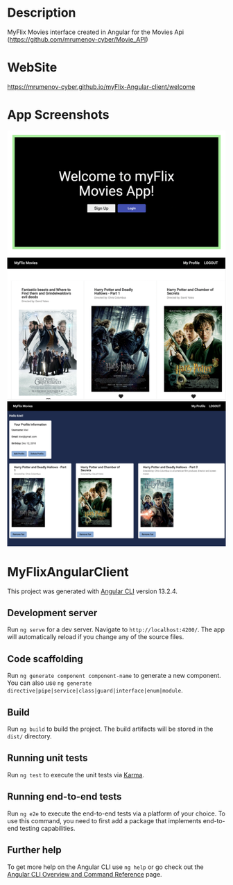 # Description
MyFlix Movies interface created in Angular for the Movies Api (https://github.com/mrumenov-cyber/Movie_API)

# WebSite
https://mrumenov-cyber.github.io/myFlix-Angular-client/welcome

# App Screenshots
![ScreenShot](https://github.com/mrumenov-cyber/myFlix-Angular-client/blob/master/src/app/screenshoots/1.png "Screenshot 1")
![ScreenShot](https://github.com/mrumenov-cyber/myFlix-Angular-client/blob/master/src/app/screenshoots/2.png "Screenshot 2")
![ScreenShot](https://github.com/mrumenov-cyber/myFlix-Angular-client/blob/master/src/app/screenshoots/3.png "Screenshot 3")


# MyFlixAngularClient

This project was generated with [Angular CLI](https://github.com/angular/angular-cli) version 13.2.4.

## Development server

Run `ng serve` for a dev server. Navigate to `http://localhost:4200/`. The app will automatically reload if you change any of the source files.

## Code scaffolding

Run `ng generate component component-name` to generate a new component. You can also use `ng generate directive|pipe|service|class|guard|interface|enum|module`.

## Build

Run `ng build` to build the project. The build artifacts will be stored in the `dist/` directory.

## Running unit tests

Run `ng test` to execute the unit tests via [Karma](https://karma-runner.github.io).

## Running end-to-end tests

Run `ng e2e` to execute the end-to-end tests via a platform of your choice. To use this command, you need to first add a package that implements end-to-end testing capabilities.

## Further help

To get more help on the Angular CLI use `ng help` or go check out the [Angular CLI Overview and Command Reference](https://angular.io/cli) page.
